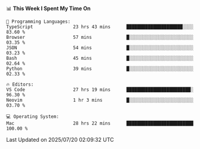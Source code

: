 <!--START_SECTION:waka-->
📊 **This Week I Spent My Time On** 

```text
💬 Programming Languages: 
TypeScript               23 hrs 43 mins      █████████████████████░░░░   83.60 % 
Browser                  57 mins             █░░░░░░░░░░░░░░░░░░░░░░░░   03.35 % 
JSON                     54 mins             █░░░░░░░░░░░░░░░░░░░░░░░░   03.23 % 
Bash                     45 mins             █░░░░░░░░░░░░░░░░░░░░░░░░   02.64 % 
Python                   39 mins             █░░░░░░░░░░░░░░░░░░░░░░░░   02.33 % 

🔥 Editors: 
VS Code                  27 hrs 19 mins      ████████████████████████░   96.30 % 
Neovim                   1 hr 3 mins         █░░░░░░░░░░░░░░░░░░░░░░░░   03.70 % 

💻 Operating System: 
Mac                      28 hrs 22 mins      █████████████████████████   100.00 % 
```


 Last Updated on 2025/07/20 02:09:32 UTC
<!--END_SECTION:waka-->
